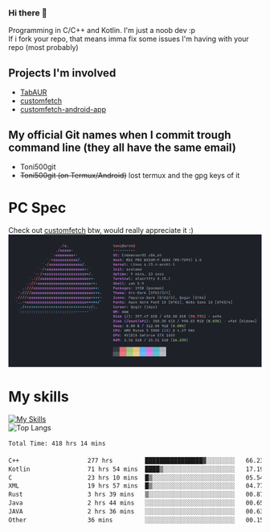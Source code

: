 ### Hi there 👋

Programming in C/C++ and Kotlin. I'm just a noob dev :p\
If i fork your repo, that means imma fix some issues I'm having with your repo (most probably)

## Projects I'm involved
 - [TabAUR](https://github.com/BurntRanch/TabAUR)
 - [customfetch](https://github.com/Toni500github/customfetch)
 - [customfetch-android-app](https://github.com/Toni500github/customfetch-android-app)

## My official Git names when I commit trough command line (they all have the same email)
* Toni500git
* ~~Toni500git (on Termux/Android)~~ lost termux and the gpg keys of it

# PC Spec
Check out [customfetch](https://github.com/Toni500github/customfetch) btw, would really appreciate it :)
![screenshot.png](https://github.com/Toni500github/customfetch/raw/main/screenshot.png)

# My skills
[![My Skills](https://skillicons.dev/icons?i=cpp,bash,kotlin,androidstudio,arch,linux&theme=light)](https://skillicons.dev)\
![Top Langs](https://github-readme-stats.vercel.app/api/top-langs/?username=Toni500github&layout=compact)

<!--START_SECTION:waka-->

```txt
Total Time: 418 hrs 14 mins

C++                   277 hrs         ████████████████▓░░░░░░░░   66.23 %
Kotlin                71 hrs 54 mins  ████▒░░░░░░░░░░░░░░░░░░░░   17.19 %
C                     23 hrs 10 mins  █▒░░░░░░░░░░░░░░░░░░░░░░░   05.54 %
XML                   19 hrs 57 mins  █▒░░░░░░░░░░░░░░░░░░░░░░░   04.77 %
Rust                  3 hrs 39 mins   ▒░░░░░░░░░░░░░░░░░░░░░░░░   00.87 %
Java                  2 hrs 44 mins   ░░░░░░░░░░░░░░░░░░░░░░░░░   00.65 %
JAVA                  2 hrs 36 mins   ░░░░░░░░░░░░░░░░░░░░░░░░░   00.63 %
Other                 36 mins         ░░░░░░░░░░░░░░░░░░░░░░░░░   00.15 %
```

<!--END_SECTION:waka-->

